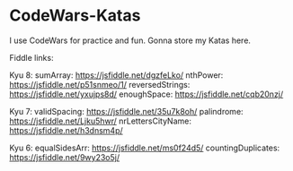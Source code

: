 # CodeWars-Katas

I use CodeWars for practice and fun. Gonna store my Katas here.

Fiddle links:

Kyu 8:
sumArray: https://jsfiddle.net/dgzfeLko/
nthPower: https://jsfiddle.net/p51snmeo/1/
reversedStrings: https://jsfiddle.net/yxujps8d/
enoughSpace: https://jsfiddle.net/cqb20nzj/

Kyu 7:
validSpacing: https://jsfiddle.net/35u7k8oh/
palindrome: https://jsfiddle.net/Ljku5hwr/
nrLettersCityName: https://jsfiddle.net/h3dnsm4p/

Kyu 6:
equalSidesArr: https://jsfiddle.net/ms0f24d5/
countingDuplicates: https://jsfiddle.net/9wy23o5j/
